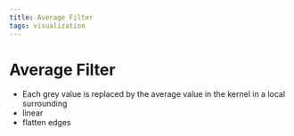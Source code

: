 ```yaml
---
title: Average Filter
tags: visualization
---
```


# Average Filter
- Each grey value is replaced by the average value in the kernel in a local surrounding
- linear
- flatten edges


































































